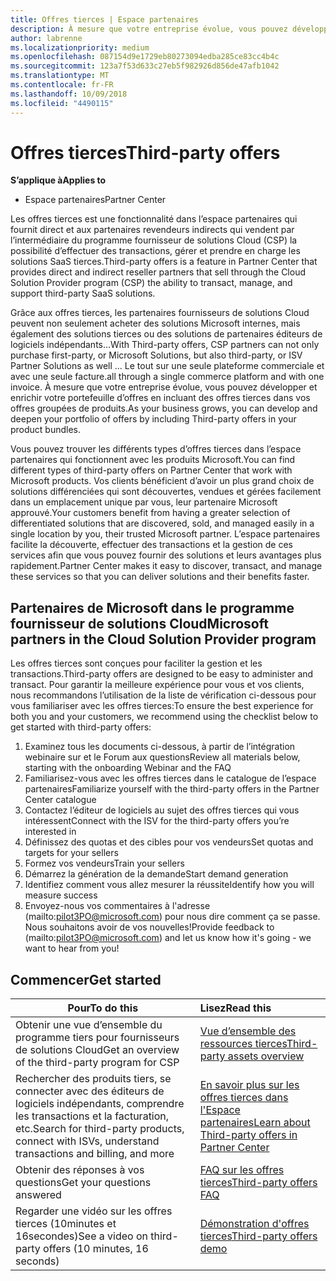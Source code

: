 ```yaml
---
title: Offres tierces | Espace partenaires
description: À mesure que votre entreprise évolue, vous pouvez développer et enrichir votre portefeuille d’offres en incluant des offres tierces dans vos offres groupées de produits.
author: labrenne
ms.localizationpriority: medium
ms.openlocfilehash: 087154d9e1729eb80273094edba285ce83cc4b4c
ms.sourcegitcommit: 123a7f53d633c27eb5f982926d856de47afb1042
ms.translationtype: MT
ms.contentlocale: fr-FR
ms.lasthandoff: 10/09/2018
ms.locfileid: "4490115"
---
```

# <a name="third-party-offers"></a><span data-ttu-id="c7a4b-103">Offres tierces</span><span class="sxs-lookup"><span data-stu-id="c7a4b-103">Third-party offers</span></span> 

**<span data-ttu-id="c7a4b-104">S’applique à</span><span class="sxs-lookup"><span data-stu-id="c7a4b-104">Applies to</span></span>**

- <span data-ttu-id="c7a4b-105">Espace partenaires</span><span class="sxs-lookup"><span data-stu-id="c7a4b-105">Partner Center</span></span>

<span data-ttu-id="c7a4b-106">Les offres tierces est une fonctionnalité dans l’espace partenaires qui fournit direct et aux partenaires revendeurs indirects qui vendent par l’intermédiaire du programme fournisseur de solutions Cloud (CSP) la possibilité d’effectuer des transactions, gérer et prendre en charge les solutions SaaS tierces.</span><span class="sxs-lookup"><span data-stu-id="c7a4b-106">Third-party offers is a feature in Partner Center that provides direct and indirect reseller partners that sell through the Cloud Solution Provider program (CSP) the ability to transact, manage, and support third-party SaaS solutions.</span></span>  

<span data-ttu-id="c7a4b-107">Grâce aux offres tierces, les partenaires fournisseurs de solutions Cloud peuvent non seulement acheter des solutions Microsoft internes, mais également des solutions tierces ou des solutions de partenaires éditeurs de logiciels indépendants…</span><span class="sxs-lookup"><span data-stu-id="c7a4b-107">With Third-party offers, CSP partners can not only purchase first-party, or Microsoft Solutions, but also third-party, or ISV Partner Solutions as well …</span></span> <span data-ttu-id="c7a4b-108">Le tout sur une seule plateforme commerciale et avec une seule facture.</span><span class="sxs-lookup"><span data-stu-id="c7a4b-108">all through a single commerce platform and with one invoice.</span></span>  <span data-ttu-id="c7a4b-109">À mesure que votre entreprise évolue, vous pouvez développer et enrichir votre portefeuille d’offres en incluant des offres tierces dans vos offres groupées de produits.</span><span class="sxs-lookup"><span data-stu-id="c7a4b-109">As your business grows, you can develop and deepen your portfolio of offers by including Third-party offers in your product bundles.</span></span> 

<span data-ttu-id="c7a4b-110">Vous pouvez trouver les différents types d’offres tierces dans l’espace partenaires qui fonctionnent avec les produits Microsoft.</span><span class="sxs-lookup"><span data-stu-id="c7a4b-110">You can find different types of third-party offers on Partner Center that work with Microsoft products.</span></span> <span data-ttu-id="c7a4b-111">Vos clients bénéficient d’avoir un plus grand choix de solutions différenciées qui sont découvertes, vendues et gérées facilement dans un emplacement unique par vous, leur partenaire Microsoft approuvé.</span><span class="sxs-lookup"><span data-stu-id="c7a4b-111">Your customers benefit from having a greater selection of differentiated solutions that are discovered, sold, and managed easily in a single location by you, their trusted Microsoft partner.</span></span> <span data-ttu-id="c7a4b-112">L’espace partenaires facilite la découverte, effectuer des transactions et la gestion de ces services afin que vous pouvez fournir des solutions et leurs avantages plus rapidement.</span><span class="sxs-lookup"><span data-stu-id="c7a4b-112">Partner Center makes it easy to discover, transact, and manage these services so that you can deliver solutions and their benefits faster.</span></span>

## <a name="microsoft-partners-in-the-cloud-solution-provider-program"></a><span data-ttu-id="c7a4b-113">Partenaires de Microsoft dans le programme fournisseur de solutions Cloud</span><span class="sxs-lookup"><span data-stu-id="c7a4b-113">Microsoft partners in the Cloud Solution Provider program</span></span>

<span data-ttu-id="c7a4b-114">Les offres tierces sont conçues pour faciliter la gestion et les transactions.</span><span class="sxs-lookup"><span data-stu-id="c7a4b-114">Third-party offers are designed to be easy to administer and transact.</span></span> <span data-ttu-id="c7a4b-115">Pour garantir la meilleure expérience pour vous et vos clients, nous recommandons l’utilisation de la liste de vérification ci-dessous pour vous familiariser avec les offres tierces:</span><span class="sxs-lookup"><span data-stu-id="c7a4b-115">To ensure the best experience for both you and your customers, we recommend using the checklist below to get started with third-party offers:</span></span>

1. <span data-ttu-id="c7a4b-116">Examinez tous les documents ci-dessous, à partir de l’intégration webinaire sur et le Forum aux questions</span><span class="sxs-lookup"><span data-stu-id="c7a4b-116">Review all materials below, starting with the onboarding Webinar and the FAQ</span></span>
2. <span data-ttu-id="c7a4b-117">Familiarisez-vous avec les offres tierces dans le catalogue de l’espace partenaires</span><span class="sxs-lookup"><span data-stu-id="c7a4b-117">Familiarize yourself with the third-party offers in the Partner Center catalogue</span></span>
3. <span data-ttu-id="c7a4b-118">Contactez l’éditeur de logiciels au sujet des offres tierces qui vous intéressent</span><span class="sxs-lookup"><span data-stu-id="c7a4b-118">Connect with the ISV for the third-party offers you’re interested in</span></span>
4. <span data-ttu-id="c7a4b-119">Définissez des quotas et des cibles pour vos vendeurs</span><span class="sxs-lookup"><span data-stu-id="c7a4b-119">Set quotas and targets for your sellers</span></span>
5. <span data-ttu-id="c7a4b-120">Formez vos vendeurs</span><span class="sxs-lookup"><span data-stu-id="c7a4b-120">Train your sellers</span></span>
6. <span data-ttu-id="c7a4b-121">Démarrez la génération de la demande</span><span class="sxs-lookup"><span data-stu-id="c7a4b-121">Start demand generation</span></span>
7. <span data-ttu-id="c7a4b-122">Identifiez comment vous allez mesurer la réussite</span><span class="sxs-lookup"><span data-stu-id="c7a4b-122">Identify how you will measure success</span></span>
8. <span data-ttu-id="c7a4b-123">Envoyez-nous vos commentaires à l'adresse (mailto:pilot3PO@microsoft.com) pour nous dire comment ça se passe. Nous souhaitons avoir de vos nouvelles!</span><span class="sxs-lookup"><span data-stu-id="c7a4b-123">Provide feedback to (mailto:pilot3PO@microsoft.com) and let us know how it's going - we want to hear from you!</span></span>

## <a name="get-started"></a><span data-ttu-id="c7a4b-124">Commencer</span><span class="sxs-lookup"><span data-stu-id="c7a4b-124">Get started</span></span> 

|**<span data-ttu-id="c7a4b-125">Pour</span><span class="sxs-lookup"><span data-stu-id="c7a4b-125">To do this</span></span>**   |**<span data-ttu-id="c7a4b-126">Lisez</span><span class="sxs-lookup"><span data-stu-id="c7a4b-126">Read this</span></span>**   |
|------------------|:--------------------|
|<span data-ttu-id="c7a4b-127">Obtenir une vue d’ensemble du programme tiers pour fournisseurs de solutions Cloud</span><span class="sxs-lookup"><span data-stu-id="c7a4b-127">Get an overview of the third-party program for CSP</span></span>  |[<span data-ttu-id="c7a4b-128">Vue d’ensemble des ressources tierces</span><span class="sxs-lookup"><span data-stu-id="c7a4b-128">Third-party assets overview</span></span>]( http://assetsprod.microsoft.com/mpn/third-party-offers-overview.pptx)|
|<span data-ttu-id="c7a4b-129">Rechercher des produits tiers, se connecter avec des éditeurs de logiciels indépendants, comprendre les transactions et la facturation, etc.</span><span class="sxs-lookup"><span data-stu-id="c7a4b-129">Search for third-party products, connect with ISVs, understand transactions and billing, and more</span></span>| [<span data-ttu-id="c7a4b-130">En savoir plus sur les offres tierces dans l'Espace partenaires</span><span class="sxs-lookup"><span data-stu-id="c7a4b-130">Learn about Third-party offers in Partner Center</span></span>](third-party-help.md) |
|<span data-ttu-id="c7a4b-131">Obtenir des réponses à vos questions</span><span class="sxs-lookup"><span data-stu-id="c7a4b-131">Get your questions answered</span></span>| [<span data-ttu-id="c7a4b-132">FAQ sur les offres tierces</span><span class="sxs-lookup"><span data-stu-id="c7a4b-132">Third-party offers FAQ</span></span>](http://assetsprod.microsoft.com/mpn/third-party-offers-faq.docx) |
|<span data-ttu-id="c7a4b-133">Regarder une vidéo sur les offres tierces (10minutes et 16secondes)</span><span class="sxs-lookup"><span data-stu-id="c7a4b-133">See a video on third-party offers (10 minutes, 16 seconds)</span></span>   |[<span data-ttu-id="c7a4b-134">Démonstration d'offres tierces</span><span class="sxs-lookup"><span data-stu-id="c7a4b-134">Third-party offers demo</span></span>](http://assetsprod.microsoft.com/mpn/third-party-offers-demo.wma)|


